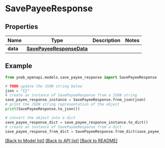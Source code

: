 # SavePayeeResponse


## Properties

Name | Type | Description | Notes
------------ | ------------- | ------------- | -------------
**data** | [**SavePayeeResponseData**](SavePayeeResponseData.md) |  | 

## Example

```python
from ynab_openapi.models.save_payee_response import SavePayeeResponse

# TODO update the JSON string below
json = "{}"
# create an instance of SavePayeeResponse from a JSON string
save_payee_response_instance = SavePayeeResponse.from_json(json)
# print the JSON string representation of the object
print(SavePayeeResponse.to_json())

# convert the object into a dict
save_payee_response_dict = save_payee_response_instance.to_dict()
# create an instance of SavePayeeResponse from a dict
save_payee_response_from_dict = SavePayeeResponse.from_dict(save_payee_response_dict)
```
[[Back to Model list]](../README.md#documentation-for-models) [[Back to API list]](../README.md#documentation-for-api-endpoints) [[Back to README]](../README.md)


